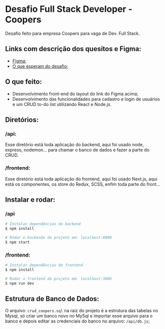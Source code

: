 # Desafio Full Stack Developer - Coopers

Desafio feito para empresa Coopers para vaga de Dev. Full Stack.

## Links com descrição dos quesitos e Figma:

- [Figma](https://www.figma.com/file/OAMrciHo0uOf4H2cgg3MDm/Coopers---Site-para-teste-Front-End-%2F-Full-Stack?node-id=290-6333&t=Gohw7suIrSgofVjh-0);
- [O que esperam do desafio](https://github.com/CoopersDigitalProduction/full-stack-test/#readme);


## O que feito:

- Desenvolvimento front-end do layout do link do Figma acima;
- Desenvolvimento das funcionalidades para cadastro e login de usuários e um CRUD to-do list utilizando React e Node.js.

## Diretórios:

### /api:
Esse diretório está toda aplicação do backend, aqui foi usado node, express, nodemon... para chamar o banco de dados e fazer a parte do CRUD.

### /frontend:
Esse diretório está toda aplicação do frontend, aqui foi usado Next.js, aqui está os componentes, os store do Redux, SCSS, enfim toda parte do front...

## Instalar e rodar:

### /api
```bash
# Instalar dependências do backend
$ npm install

# Rodar o backendo do projeto em: localhost:8800
$ npm start

```

### /frontend:
```bash
# Instalar dependências do frontend
$ npm install

# Rodar o frontend do projeto em: localhost:3000
$ npm run dev
```

## Estrutura de Banco de Dados:
O arquivo: `crud_coopers.sql` na raiz do projeto é a estrutura das tabelas no Mysql, só criar um banco novo no MySql e importar esse arquivo para o banco e depois editar as credenciais do banco no arquivo: `/api/db.js`;